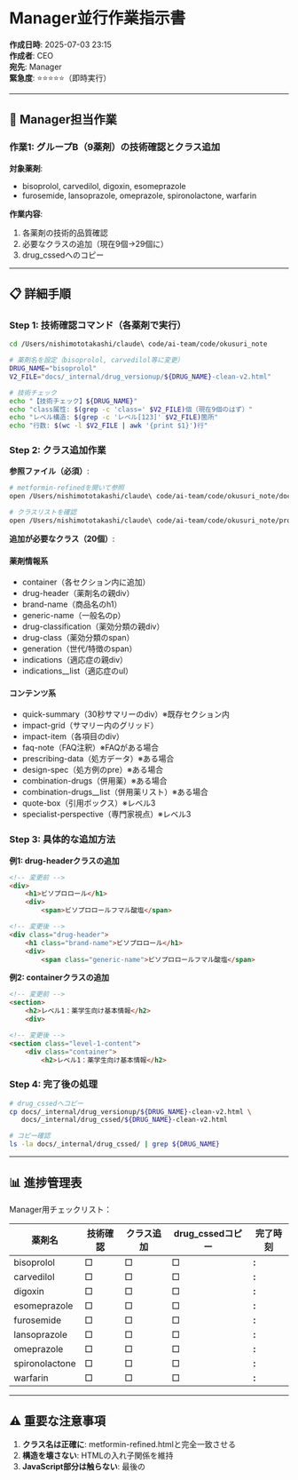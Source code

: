 # Manager並行作業指示書

**作成日時**: 2025-07-03 23:15  
**作成者**: CEO  
**宛先**: Manager  
**緊急度**: ⭐⭐⭐⭐⭐（即時実行）

---

## 🎯 Manager担当作業

### 作業1: グループB（9薬剤）の技術確認とクラス追加

**対象薬剤**:
- bisoprolol, carvedilol, digoxin, esomeprazole
- furosemide, lansoprazole, omeprazole, spironolactone, warfarin

**作業内容**:
1. 各薬剤の技術的品質確認
2. 必要なクラスの追加（現在9個→29個に）
3. drug_cssedへのコピー

---

## 📋 詳細手順

### Step 1: 技術確認コマンド（各薬剤で実行）
```bash
cd /Users/nishimototakashi/claude\ code/ai-team/code/okusuri_note

# 薬剤名を設定（bisoprolol, carvedilol等に変更）
DRUG_NAME="bisoprolol"
V2_FILE="docs/_internal/drug_versionup/${DRUG_NAME}-clean-v2.html"

# 技術チェック
echo "【技術チェック】${DRUG_NAME}"
echo "class属性: $(grep -c 'class=' $V2_FILE)個（現在9個のはず）"
echo "レベル構造: $(grep -c 'レベル[123]' $V2_FILE)箇所"
echo "行数: $(wc -l $V2_FILE | awk '{print $1}')行"
```

### Step 2: クラス追加作業

**参照ファイル（必須）**:
```bash
# metformin-refinedを開いて参照
open /Users/nishimototakashi/claude\ code/ai-team/code/okusuri_note/docs/drugs-v2/metformin-refined.html

# クラスリストを確認
open /Users/nishimototakashi/claude\ code/ai-team/code/okusuri_note/project-docs/2025-07-03-drug-page-v2-implementation/04_TEMPLATE_ANALYSIS.md
```

**追加が必要なクラス（20個）**:

#### 薬剤情報系
- container（各セクション内に追加）
- drug-header（薬剤名の親div）
- brand-name（商品名のh1）
- generic-name（一般名のp）
- drug-classification（薬効分類の親div）
- drug-class（薬効分類のspan）
- generation（世代/特徴のspan）
- indications（適応症の親div）
- indications__list（適応症のul）

#### コンテンツ系
- quick-summary（30秒サマリーのdiv）※既存セクション内
- impact-grid（サマリー内のグリッド）
- impact-item（各項目のdiv）
- faq-note（FAQ注釈）※FAQがある場合
- prescribing-data（処方データ）※ある場合
- design-spec（処方例のpre）※ある場合
- combination-drugs（併用薬）※ある場合
- combination-drugs__list（併用薬リスト）※ある場合
- quote-box（引用ボックス）※レベル3
- specialist-perspective（専門家視点）※レベル3

### Step 3: 具体的な追加方法

**例1: drug-headerクラスの追加**
```html
<!-- 変更前 -->
<div>
    <h1>ビソプロロール</h1>
    <div>
        <span>ビソプロロールフマル酸塩</span>

<!-- 変更後 -->
<div class="drug-header">
    <h1 class="brand-name">ビソプロロール</h1>
    <div>
        <span class="generic-name">ビソプロロールフマル酸塩</span>
```

**例2: containerクラスの追加**
```html
<!-- 変更前 -->
<section>
    <h2>レベル1：薬学生向け基本情報</h2>
    <div>

<!-- 変更後 -->
<section class="level-1-content">
    <div class="container">
        <h2>レベル1：薬学生向け基本情報</h2>
```

### Step 4: 完了後の処理
```bash
# drug_cssedへコピー
cp docs/_internal/drug_versionup/${DRUG_NAME}-clean-v2.html \
   docs/_internal/drug_cssed/${DRUG_NAME}-clean-v2.html

# コピー確認
ls -la docs/_internal/drug_cssed/ | grep ${DRUG_NAME}
```

---

## 📊 進捗管理表

Manager用チェックリスト：

| 薬剤名 | 技術確認 | クラス追加 | drug_cssedコピー | 完了時刻 |
|--------|----------|-----------|-----------------|----------|
| bisoprolol | □ | □ | □ | __:__ |
| carvedilol | □ | □ | □ | __:__ |
| digoxin | □ | □ | □ | __:__ |
| esomeprazole | □ | □ | □ | __:__ |
| furosemide | □ | □ | □ | __:__ |
| lansoprazole | □ | □ | □ | __:__ |
| omeprazole | □ | □ | □ | __:__ |
| spironolactone | □ | □ | □ | __:__ |
| warfarin | □ | □ | □ | __:__ |

---

## ⚠️ 重要な注意事項

1. **クラス名は正確に**: metformin-refined.htmlと完全一致させる
2. **構造を壊さない**: HTMLの入れ子関係を維持
3. **JavaScript部分は触らない**: 最後の<script>タグはそのまま
4. **疑問があれば即質問**: CEO宛にsend-message.shで

---

## 🎯 期待される成果

- 9薬剤すべてが29個の統一クラスを持つ
- drug_cssedディレクトリに配置完了
- CSS付与作業（Step 3）の準備完了

**作業開始**: 即時  
**完了目標**: 1時間以内

頑張ってください！質問があれば遠慮なく聞いてください。